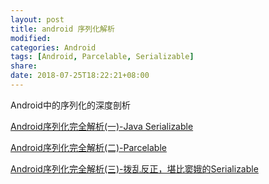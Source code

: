```yaml
---
layout: post
title: android 序列化解析
modified:
categories: Android
tags: [Android, Parcelable, Serializable]
share:
date: 2018-07-25T18:22:21+08:00
---
```


Android中的序列化的深度剖析

[Android序列化完全解析(一)-Java Serializable](https://www.jianshu.com/p/fcc59fb523b6)

[Android序列化完全解析(二)-Parcelable](https://www.jianshu.com/p/82e3090e00e0)

[Android序列化完全解析(三)-拨乱反正，堪比窦娥的Serializable](https://www.jianshu.com/p/287acb9e396f)
